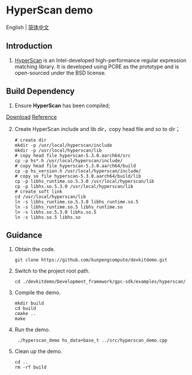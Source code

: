 # **HyperScan demo**

English | [简体中文](README.md)

## Introduction

1. [HyperScan](https://www.hikunpeng.com/document/detail/zh/kunpengaccel/system-lib/cg-hyperscan/kunpengaccel_hyperscan_02_0001.html)
   is an Intel-developed high-performance regular expression matching library. It is developed using PCRE as the prototype and is open-sourced under the BSD license.

## Build Dependency
1. Ensure **HyperScan** has been compiled;

[Download](https://github.com/kunpengcompute/hyperscan)
[Reference](https://support.huaweicloud.com/cg-hyperscan-kunpengaccel/kunpengaccel_hyperscan_02_0001.html)

2. Create HyperScan include and lib dir，copy head file and so to dir；
   ```shell
   # create dir
   mkdir -p /usr/local/hyperscan/include
   mkdir -p /usr/local/hyperscan/lib
   # copy head file hyperscan-5.3.0.aarch64/src
   cp -p hs*.h /usr/local/hyperscan/include/
   # copy head file hyperscan-5.3.0.aarch64/build
   cp -p hs_version.h /usr/local/hyperscan/include/
   # copy so file hyperscan-5.3.0.aarch64/build/lib
   cp -p libhs_runtime.so.5.3.0 /usr/local/hyperscan/lib
   cp -p libhs.so.5.3.0 /usr/local/hyperscan/lib
   # create soft link
   cd /usr/local/hyperscan/lib
   ln -s libhs_runtime.so.5.3.0 libhs_runtime.so.5
   ln -s libhs_runtime.so.5 libhs_runtime.so
   ln -s libhs.so.5.3.0 libhs.so.5
   ln -s libhs.so.5 libhs.so
   ```

## Guidance

1. Obtain the code.

   ```shell
   git clone https://github.com/kunpengcompute/devkitdemo.git
   ```

2. Switch to the project root path.

   ```shell
   cd ./devkitdemo/Development_framework/gpc-sdk/examples/hyperscan/
   ```

3. Compile the demo.

   ```shell
   mkdir build
   cd build
   cmake ..
   make
   ```

4. Run the demo.

   ```shell
    ./hyperscan_demo hs_data+base_t ../src/hyperscan_demo.cpp
   ```

5. Clean up the demo.

   ```shell
   cd ..
   rm -rf build
   ```
